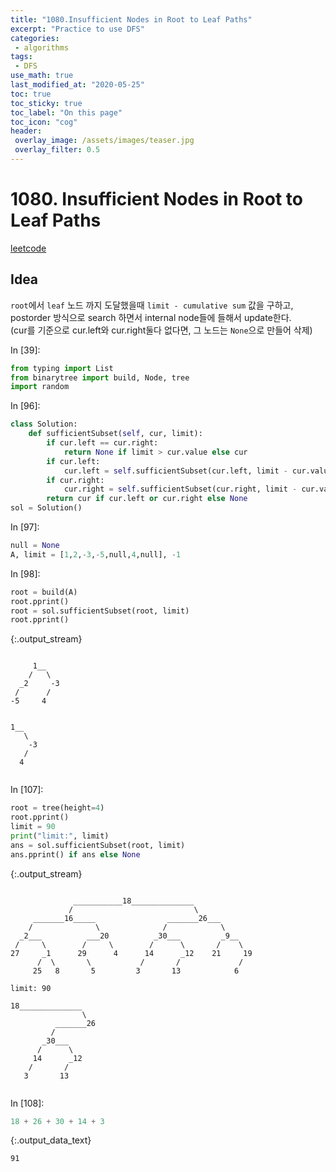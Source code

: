 ```yaml
---
title: "1080.Insufficient Nodes in Root to Leaf Paths"
excerpt: "Practice to use DFS"
categories:
 - algorithms
tags:
 - DFS
use_math: true
last_modified_at: "2020-05-25"
toc: true
toc_sticky: true
toc_label: "On this page"
toc_icon: "cog"
header:
 overlay_image: /assets/images/teaser.jpg
 overlay_filter: 0.5
---
```


# 1080. Insufficient Nodes in Root to Leaf Paths
[leetcode](https://leetcode.com/problems/insufficient-nodes-in-root-to-leaf-paths/)

## Idea
`root`에서 `leaf` 노드 까지 도달했을때 `limit - cumulative sum` 값을 구하고, <br> 
postorder 방식으로 search 하면서 internal node들에 들해서 update한다. <br>
(cur를 기준으로 cur.left와 cur.right둘다 없다면, 그 노드는 `None`으로 만들어 삭제)

<div class="prompt input_prompt">
In&nbsp;[39]:
</div>

<div class="input_area" markdown="1">

```python
from typing import List
from binarytree import build, Node, tree
import random
```

</div>

<div class="prompt input_prompt">
In&nbsp;[96]:
</div>

<div class="input_area" markdown="1">

```python
class Solution:
    def sufficientSubset(self, cur, limit):
        if cur.left == cur.right:
            return None if limit > cur.value else cur
        if cur.left:
            cur.left = self.sufficientSubset(cur.left, limit - cur.value)
        if cur.right:
            cur.right = self.sufficientSubset(cur.right, limit - cur.value)
        return cur if cur.left or cur.right else None
sol = Solution()
```

</div>

<div class="prompt input_prompt">
In&nbsp;[97]:
</div>

<div class="input_area" markdown="1">

```python
null = None
A, limit = [1,2,-3,-5,null,4,null], -1
```

</div>

<div class="prompt input_prompt">
In&nbsp;[98]:
</div>

<div class="input_area" markdown="1">

```python
root = build(A)
root.pprint()
root = sol.sufficientSubset(root, limit)
root.pprint()
```

</div>

{:.output_stream}

```

     1__
    /   \
  _2     -3
 /      /
-5     4


1__
   \
    -3
   /
  4


```

<div class="prompt input_prompt">
In&nbsp;[107]:
</div>

<div class="input_area" markdown="1">

```python
root = tree(height=4)
root.pprint()
limit = 90
print("limit:", limit)
ans = sol.sufficientSubset(root, limit)
ans.pprint() if ans else None
```

</div>

{:.output_stream}

```

              ___________18______________
             /                           \
     _______16_____                _______26___
    /              \              /            \
  _2___          ___20          _30___         _9__
 /     \        /     \        /      \       /    \
27     _1      29      4      14      _12    21     19
      /  \       \           /       /             /
     25   8       5         3       13            6

limit: 90

18______________
                \
          _______26
         /
       _30___
      /      \
     14      _12
    /       /
   3       13


```

<div class="prompt input_prompt">
In&nbsp;[108]:
</div>

<div class="input_area" markdown="1">

```python
18 + 26 + 30 + 14 + 3
```

</div>




{:.output_data_text}

```
91
```


